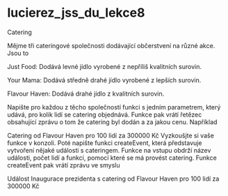# lucierez_jss_du_lekce8
Catering

Mějme tři cateringové společnosti dodávající občerstvení na různé akce. Jsou to

Just Food: Dodává levné jídlo vyrobené z nepříliš kvalitních surovin.

Your Mama: Dodává středně drahé jídlo vyrobené z lepších surovin.

Flavour Haven: Dodává drahé jídlo z kvalitních surovin.

Napište pro každou z těcho společností funkci s jedním parametrem, který udává, pro kolik lidí se catering objednává. Funkce pak vrátí řetězec obsahující zprávu o tom že catering byl dodán a za jakou cenu. Například

Catering od Flavour Haven pro 100 lidí za 300000 Kč
Vyzkoušjte si vaše funkce v konzoli. Poté napište funkci createEvent, která představuje vytvoření nějaké události s cateringem. Funkce na vstupu obdrží název události, počet lidí a funkci, pomocí které se má provést catering. Funkce createEvent pak vrátí zprávu ve smyslu

Událost Inaugurace prezidenta s catering od Flavour Haven pro 100 lidí za 300000 Kč
